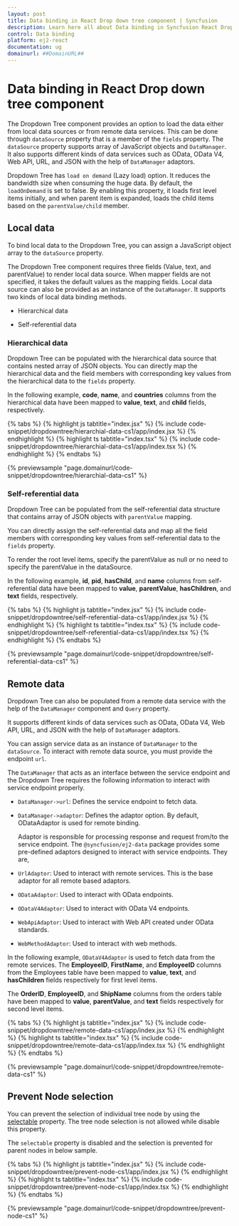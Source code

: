 ```yaml
---
layout: post
title: Data binding in React Drop down tree component | Syncfusion
description: Learn here all about Data binding in Syncfusion React Drop down tree component of Syncfusion Essential JS 2 and more.
control: Data binding 
platform: ej2-react
documentation: ug
domainurl: ##DomainURL##
---
```


# Data binding in React Drop down tree component

The Dropdown Tree component provides an option to load the data either from local data sources or from remote data services. This can be done through `dataSource` property that is a member of the `fields` property. The `dataSource` property supports array of JavaScript objects and `DataManager`. It also supports different kinds of data services such as OData, OData V4, Web API, URL, and JSON with the help of `DataManager` adaptors.

Dropdown Tree has `load on demand` (Lazy load) option. It reduces the bandwidth size when consuming the huge data. By default, the `loadOnDemand` is set to false. By enabling this property, it loads first level items initially, and when parent item is expanded, loads the child items based on the `parentValue/child` member.

## Local data

To bind local data to the Dropdown Tree, you can assign a JavaScript object array to the `dataSource` property.

The Dropdown Tree component requires three fields (Value, text, and parentValue) to render local data source. When mapper fields are not specified, it takes the default values as the mapping fields. Local data source can also be provided as an instance of the `DataManager`. It supports two kinds of local data binding methods.

* Hierarchical data

* Self-referential data

### Hierarchical data

Dropdown Tree can be populated with the hierarchical data source that contains nested array of JSON objects. You can directly map the hierarchical data and the field members with corresponding key values from the hierarchical data to the `fields` property.

In the following example, **code**, **name**, and **countries** columns from the hierarchical data have been mapped to **value**, **text**, and **child** fields, respectively.

{% tabs %}
{% highlight js tabtitle="index.jsx" %}
{% include code-snippet/dropdowntree/hierarchial-data-cs1/app/index.jsx %}
{% endhighlight %}
{% highlight ts tabtitle="index.tsx" %}
{% include code-snippet/dropdowntree/hierarchial-data-cs1/app/index.tsx %}
{% endhighlight %}
{% endtabs %}

 {% previewsample "page.domainurl/code-snippet/dropdowntree/hierarchial-data-cs1" %}

### Self-referential data

Dropdown Tree can be populated from the self-referential data structure that contains array of JSON objects with `parentValue` mapping.

You can directly assign the self-referential data and map all the field members with corresponding key values from self-referential data to the `fields` property.

To render the root level items, specify the parentValue as null or no need to specify the parentValue in the dataSource.

In the following example, **id**, **pid**, **hasChild**, and **name** columns from self-referential data have been mapped to **value**, **parentValue**, **hasChildren**, and **text** fields, respectively.

{% tabs %}
{% highlight js tabtitle="index.jsx" %}
{% include code-snippet/dropdowntree/self-referential-data-cs1/app/index.jsx %}
{% endhighlight %}
{% highlight ts tabtitle="index.tsx" %}
{% include code-snippet/dropdowntree/self-referential-data-cs1/app/index.tsx %}
{% endhighlight %}
{% endtabs %}

 {% previewsample "page.domainurl/code-snippet/dropdowntree/self-referential-data-cs1" %}

## Remote data

Dropdown Tree can also be populated from a remote data service with the help of the `DataManager` component and `Query` property.

It supports different kinds of data services such as OData, OData V4, Web API, URL, and JSON with the help of `DataManager` adaptors.

You can assign service data as an instance of `DataManager` to the `dataSource`. To interact with remote data source, you must provide the endpoint `url`.

The `DataManager` that acts as an interface between the service endpoint and the Dropdown Tree requires the following information to interact with service endpoint properly.

* `DataManager->url`: Defines the service endpoint to fetch data.

* `DataManager->adaptor`: Defines the adaptor option. By default, ODataAdaptor is used for remote binding.

     Adaptor is responsible for processing response and request from/to the service endpoint. The `@syncfusion/ej2-data` package provides some pre-defined adaptors designed to interact with service endpoints. They are,

* `UrlAdaptor`: Used to interact with remote services. This is the base adaptor for all remote based adaptors.

* `ODataAdaptor`: Used to interact with OData endpoints.

* `ODataV4Adaptor`: Used to interact with OData V4 endpoints.

* `WebApiAdaptor`: Used to interact with Web API created under OData standards.

* `WebMethodAdaptor`: Used to interact with web methods.

In the following example, `ODataV4Adaptor` is used to fetch data from the remote services. The **EmployeeID**, **FirstName**, and **EmployeeID**
columns from the Employees table have been mapped to **value**, **text**, and **hasChildren** fields respectively for first level items.

The **OrderID**, **EmployeeID**, and **ShipName** columns from the orders table have been mapped to **value**, **parentValue**, and **text** fields respectively for second level items.

{% tabs %}
{% highlight js tabtitle="index.jsx" %}
{% include code-snippet/dropdowntree/remote-data-cs1/app/index.jsx %}
{% endhighlight %}
{% highlight ts tabtitle="index.tsx" %}
{% include code-snippet/dropdowntree/remote-data-cs1/app/index.tsx %}
{% endhighlight %}
{% endtabs %}

 {% previewsample "page.domainurl/code-snippet/dropdowntree/remote-data-cs1" %}

## Prevent Node selection

You can prevent the selection of individual tree node by using the [selectable](https://ej2.syncfusion.com/documentation/api/drop-down-tree/fieldsModel/#selectable) property. The tree node selection is not allowed while disable this property.

The `selectable` property is disabled and the selection is prevented for parent nodes in below sample.

{% tabs %}
{% highlight js tabtitle="index.jsx" %}
{% include code-snippet/dropdowntree/prevent-node-cs1/app/index.jsx %}
{% endhighlight %}
{% highlight ts tabtitle="index.tsx" %}
{% include code-snippet/dropdowntree/prevent-node-cs1/app/index.tsx %}
{% endhighlight %}
{% endtabs %}

 {% previewsample "page.domainurl/code-snippet/dropdowntree/prevent-node-cs1" %}
